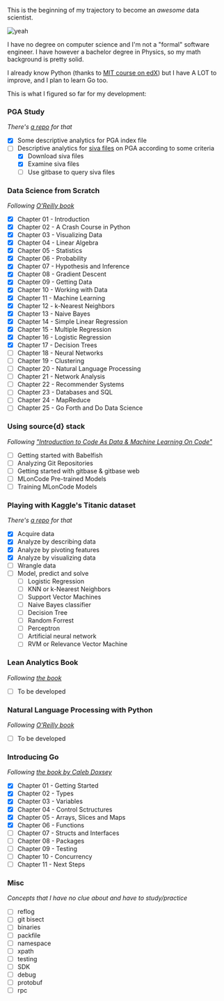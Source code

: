 This is the beginning of my trajectory to become an *_awesome_* data scientist.

![yeah](https://78.media.tumblr.com/1469dd06f88dd0e57bf8b128019f3bac/tumblr_owcy6b44HT1w5ioxwo6_400.gif)

I have no degree on computer science and I'm not a "formal" software engineer.
I have however a bachelor degree in Physics, so my math background is pretty solid.

I already know Python (thanks to [MIT course on edX](https://www.edx.org/course/introduction-to-computer-science-and-programming-using-python)) but I have A LOT to improve, and I plan to learn Go too.

This is what I figured so far for my development:

### PGA Study

_There's [a repo](https://github.com/gomesfernanda/PGA_study) for that_

- [X] Some descriptive analytics for PGA index file
- [ ] Descriptive analytics for [siva files](https://github.com/src-d/go-siva) on PGA according to some criteria
  - [X] Download siva files
  - [X] Examine siva files
  - [ ] Use gitbase to query siva files

### Data Science from Scratch

_Following [O'Reilly book](http://shop.oreilly.com/product/0636920033400.do)_

- [X] Chapter 01 - Introduction
- [X] Chapter 02 - A Crash Course in Python
- [X] Chapter 03 - Visualizing Data
- [X] Chapter 04 - Linear Algebra
- [X] Chapter 05 - Statistics
- [X] Chapter 06 - Probability
- [X] Chapter 07 - Hypothesis and Inference
- [X] Chapter 08 - Gradient Descent
- [X] Chapter 09 - Getting Data
- [X] Chapter 10 - Working with Data
- [X] Chapter 11 - Machine Learning
- [X] Chapter 12 - k-Nearest Neighbors
- [X] Chapter 13 - Naive Bayes
- [X] Chapter 14 - Simple Linear Regression
- [X] Chapter 15 - Multiple Regression
- [X] Chapter 16 - Logistic Regression
- [X] Chapter 17 - Decision Trees
- [ ] Chapter 18 - Neural Networks
- [ ] Chapter 19 - Clustering
- [ ] Chapter 20 - Natural Language Processing
- [ ] Chapter 21 - Network Analysis
- [ ] Chapter 22 - Recommender Systems
- [ ] Chapter 23 - Databases and SQL
- [ ] Chapter 24 - MapReduce
- [ ] Chapter 25 - Go Forth and Do Data Science

### Using source{d} stack

_Following ["Introduction to Code As Data & Machine Learning On Code"](https://docs.sourced.tech/intro/)_

- [ ] Getting started with Babelfish
- [ ] Analyzing Git Repositories
- [ ] Getting started with gitbase & gitbase web
- [ ] MLonCode Pre-trained Models
- [ ] Training MLonCode Models

### Playing with Kaggle's Titanic dataset

_There's [a repo](https://github.com/gomesfernanda/titanic) for that_

- [X] Acquire data
- [X] Analyze by describing data
- [X] Analyze by pivoting features
- [X] Analyze by visualizing data
- [ ] Wrangle data
- [ ] Model, predict and solve
  - [ ] Logistic Regression
  - [ ] KNN or k-Nearest Neighbors
  - [ ] Support Vector Machines
  - [ ] Naive Bayes classifier
  - [ ] Decision Tree
  - [ ] Random Forrest
  - [ ] Perceptron
  - [ ] Artificial neural network
  - [ ] RVM or Relevance Vector Machine

### Lean Analytics Book

_Following [the book](http://shop.oreilly.com/product/0636920026334.do)_

- [ ] To be developed

### Natural Language Processing with Python

_Following [O'Reilly book](http://shop.oreilly.com/product/9780596516499.do)_

- [ ] To be developed

### Introducing Go

_Following [the book by Caleb Doxsey](http://shop.oreilly.com/product/0636920046516.do)_

- [X] Chapter 01 - Getting Started
- [X] Chapter 02 - Types
- [X] Chapter 03 - Variables
- [X] Chapter 04 - Control Sctructures
- [X] Chapter 05 - Arrays, Slices and Maps
- [X] Chapter 06 - Functions
- [ ] Chapter 07 - Structs and Interfaces
- [ ] Chapter 08 - Packages
- [ ] Chapter 09 - Testing
- [ ] Chapter 10 - Concurrency
- [ ] Chapter 11 - Next Steps

### Misc

_Concepts that I have no clue about and have to study/practice_

- [ ] reflog
- [ ] git bisect
- [ ] binaries
- [ ] packfile
- [ ] namespace
- [ ] xpath
- [ ] testing
- [ ] SDK
- [ ] debug
- [ ] protobuf
- [ ] rpc
